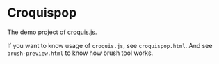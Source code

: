 Croquispop
==========

The demo project of [croquis.js](https://github.com/disjukr/croquis.js).

If you want to know usage of `croquis.js`, see `croquispop.html`.
And see `brush-preview.html` to know how brush tool works.